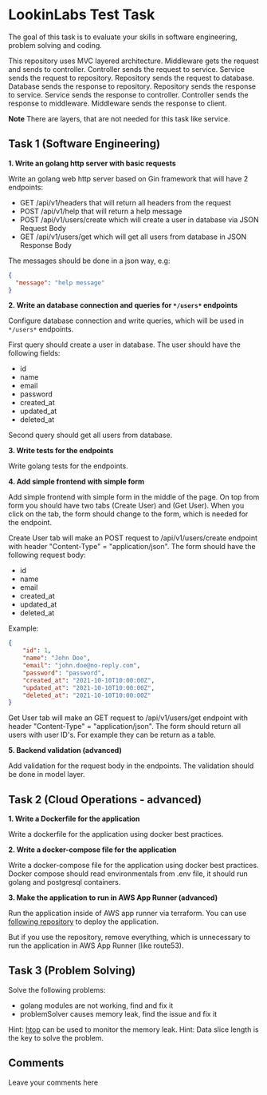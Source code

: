 # LookinLabs Test Task

The goal of this task is to evaluate your skills in software engineering, problem solving and coding.

This repository uses MVC layered architecture. Middleware gets the request and sends to controller. Controller sends the request to service. Service sends the request to repository. Repository sends the request to database. Database sends the response to repository. Repository sends the response to service. Service sends the response to controller. Controller sends the response to middleware. Middleware sends the response to client.

**Note** There are layers, that are not needed for this task like service.

## Task 1 (Software Engineering)

**1. Write an golang http server with basic requests**

Write an golang web http server based on Gin framework that will have 2 endpoints:

- GET /api/v1/headers that will return all headers from the request
- POST /api/v1/help that will return a help message
- POST /api/v1/users/create which will create a user in database via JSON Request Body
- GET /api/v1/users/get which will get all users from database in JSON Response Body

The messages should be done in a json way, e.g:
```json
{
  "message": "help message"
}
```

**2. Write an database connection and queries for `*/users*` endpoints**

Configure database connection and write queries, which will be used in `*/users*` endpoints.

First query should create a user in database. The user should have the following fields:
- id
- name
- email
- password
- created_at
- updated_at
- deleted_at

Second query should get all users from database.

**3. Write tests for the endpoints**

Write golang tests for the endpoints.

**4. Add simple frontend with simple form**

Add simple frontend with simple form in the middle of the page. On top from form you should have two tabs (Create User) and (Get User). When you click on the tab, the form should change to the form, which is needed for the endpoint.

Create User tab will make an POST request to /api/v1/users/create endpoint with header "Content-Type" = "application/json". The form should have the following request body:
- id
- name
- email
- created_at
- updated_at
- deleted_at

Example:

```json
{
    "id": 1,
    "name": "John Doe",
    "email": "john.doe@no-reply.com",
    "password": "password",
    "created_at": "2021-10-10T10:00:00Z",
    "updated_at": "2021-10-10T10:00:00Z",
    "deleted_at": "2021-10-10T10:00:00Z"
}
```

Get User tab will make an GET request to /api/v1/users/get endpoint with header "Content-Type" = "application/json". The form should return all users with user ID's. For example they can be return as a table.

**5. Backend validation (advanced)**

Add validation for the request body in the endpoints. The validation should be done in model layer.

## Task 2 (Cloud Operations - advanced)

**1. Write a Dockerfile for the application**

Write a dockerfile for the application using docker best practices.

**2. Write a docker-compose file for the application**

Write a docker-compose file for the application using docker best practices. Docker compose should read environmentals from .env file, it should run golang and postgresql containers.

**3. Make the application to run in AWS App Runner (advanced)**

Run the application inside of AWS app runner via terraform. You can use [following repository](https://github.com/KostLinux/aws-app-runner-tf-template) to deploy the application.

But if you use the repository, remove everything, which is unnecessary to run the application in AWS App Runner (like route53).

## Task 3 (Problem Solving)

Solve the following problems:
- golang modules are not working, find and fix it
- problemSolver causes memory leak, find the issue and fix it

Hint: [htop](https://hisham.hm/htop/) can be used to monitor the memory leak.
Hint: Data slice length is the key to solve the problem.

## Comments

Leave your comments here